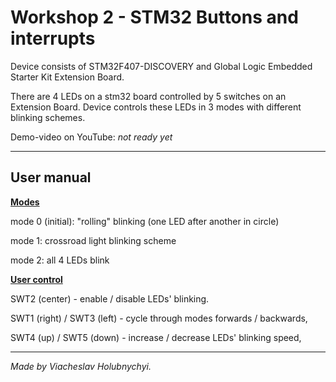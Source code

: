 # Workshop 2 - STM32 Buttons and interrupts

Device consists of STM32F407-DISCOVERY and Global Logic Embedded Starter Kit Extension Board.

There are 4 LEDs on a stm32 board controlled by 5 switches on an Extension Board. Device controls these LEDs in 3 modes with different blinking schemes.

Demo-video on YouTube: *not ready yet*

***

## User manual

<ins>**Modes**</ins>

mode 0 (initial): "rolling" blinking (one LED after another in circle)

mode 1: crossroad light blinking scheme

mode 2: all 4 LEDs blink

<ins>**User control**</ins>

SWT2 (center) - enable / disable LEDs' blinking.

SWT1 (right) / SWT3 (left) - cycle through modes forwards / backwards,

SWT4 (up) / SWT5 (down) - increase / decrease LEDs' blinking speed,



***

*Made by Viacheslav Holubnychyi.*
